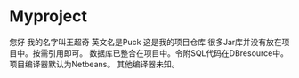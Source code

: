 # Myproject
您好 我的名字叫王超奇 英文名是Puck 这是我的项目仓库
很多Jar库并没有放在项目中。按需引用即可。
数据库已整合在项目中。令附SQL代码在DBresource中。
项目编译器默认为Netbeans。 其他编译器未知。
